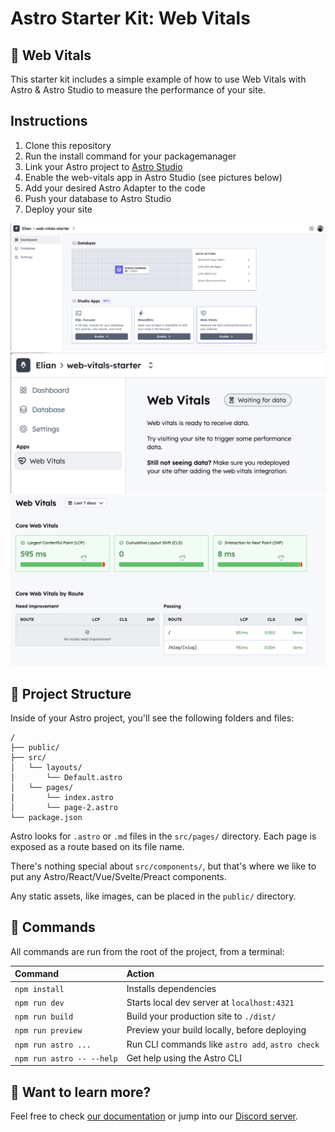 # Astro Starter Kit: Web Vitals

## 🧠 Web Vitals

This starter kit includes a simple example of how to use Web Vitals with Astro & Astro Studio to measure the performance of your site.

## Instructions

1. Clone this repository
1. Run the install command for your packagemanager
1. Link your Astro project to [Astro Studio](https://studio.astro.build)
1. Enable the web-vitals app in Astro Studio (see pictures below)
1. Add your desired Astro Adapter to the code
1. Push your database to Astro Studio
1. Deploy your site

![./public/1.png](./public/1.png)
![./public/2.png](./public/2.png)
![./public/3.png](./public/3.png)

## 🚀 Project Structure

Inside of your Astro project, you'll see the following folders and files:

```text
/
├── public/
├── src/
│   └── layouts/
│       └── Default.astro
│   └── pages/
│       └── index.astro
│       └── page-2.astro
└── package.json
```

Astro looks for `.astro` or `.md` files in the `src/pages/` directory. Each page is exposed as a route based on its file name.

There's nothing special about `src/components/`, but that's where we like to put any Astro/React/Vue/Svelte/Preact components.

Any static assets, like images, can be placed in the `public/` directory.

## 🧞 Commands

All commands are run from the root of the project, from a terminal:

| Command                   | Action                                           |
| :------------------------ | :----------------------------------------------- |
| `npm install`             | Installs dependencies                            |
| `npm run dev`             | Starts local dev server at `localhost:4321`      |
| `npm run build`           | Build your production site to `./dist/`          |
| `npm run preview`         | Preview your build locally, before deploying     |
| `npm run astro ...`       | Run CLI commands like `astro add`, `astro check` |
| `npm run astro -- --help` | Get help using the Astro CLI                     |

## 👀 Want to learn more?

Feel free to check [our documentation](https://docs.astro.build) or jump into our [Discord server](https://astro.build/chat).
